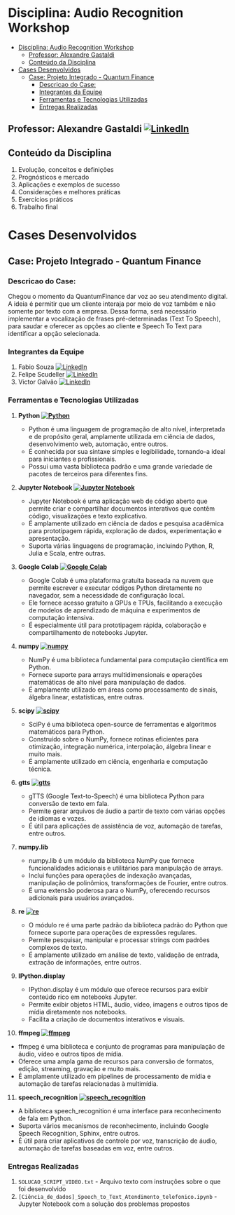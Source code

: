 # Disciplina: Audio Recognition Workshop

- [Disciplina: Audio Recognition Workshop](#disciplina-audio-recognition-workshop)
  - [Professor: Alexandre Gastaldi ](#professor-alexandre-gastaldi-)
  - [Conteúdo da Disciplina](#conteúdo-da-disciplina)
- [Cases Desenvolvidos](#cases-desenvolvidos)
  - [Case: Projeto Integrado - Quantum Finance](#case-projeto-integrado---quantum-finance)
    - [Descricao do Case:](#descricao-do-case)
    - [Integrantes da Equipe](#integrantes-da-equipe)
    - [Ferramentas e Tecnologias Utilizadas](#ferramentas-e-tecnologias-utilizadas)
    - [Entregas Realizadas](#entregas-realizadas)

## Professor: Alexandre Gastaldi [![LinkedIn](https://img.shields.io/badge/LinkedIn-Profile-blue?style=flat-square&logo=linkedin)](https://www.linkedin.com/in/alexandregastaldifernandes/)

## Conteúdo da Disciplina
1. Evolução, conceitos e definições
2. Prognósticos e mercado
3. Aplicações e exemplos de sucesso
4. Considerações e melhores práticas
5. Exercícios práticos
6. Trabalho final

# Cases Desenvolvidos
## Case: Projeto Integrado - Quantum Finance
### Descricao do Case:
Chegou o momento da QuantumFinance dar voz ao seu atendimento digital. A ideia é permitir que um cliente interaja por meio de voz também e não somente por texto com a empresa. Dessa forma, será necessário implementar a vocalização de frases pré-determinadas (Text To Speech), para saudar e oferecer as opções ao cliente e Speech To Text para identificar a opção selecionada. 

### Integrantes da Equipe
1. Fabio Souza [![LinkedIn](https://img.shields.io/badge/LinkedIn-Profile-blue?style=flat-square&logo=linkedin)](https://www.linkedin.com/in/fabiomarcelosouza/)
2. Felipe Scudeller [![LinkedIn](https://img.shields.io/badge/LinkedIn-Profile-blue?style=flat-square&logo=linkedin)](https://www.linkedin.com/in/felipe-scudeller/)
3. Victor Galvão [![LinkedIn](https://img.shields.io/badge/LinkedIn-Profile-blue?style=flat-square&logo=linkedin)](https://www.linkedin.com/in/victor-galv%C3%A3o-74b63410a/)

### Ferramentas e Tecnologias Utilizadas
1. **Python [![Python](https://img.shields.io/badge/Python-Programming-yellow?style=flat-square&logo=python)](https://www.python.org/)**
   - Python é uma linguagem de programação de alto nível, interpretada e de propósito geral, amplamente utilizada em ciência de dados, desenvolvimento web, automação, entre outros.
   - É conhecida por sua sintaxe simples e legibilidade, tornando-a ideal para iniciantes e profissionais.
   - Possui uma vasta biblioteca padrão e uma grande variedade de pacotes de terceiros para diferentes fins.

2. **Jupyter Notebook [![Jupyter Notebook](https://img.shields.io/badge/Jupyter_Notebook-Interactive_Computing-orange?style=flat-square&logo=jupyter)](https://jupyter.org/)**
   - Jupyter Notebook é uma aplicação web de código aberto que permite criar e compartilhar documentos interativos que contêm código, visualizações e texto explicativo.
   - É amplamente utilizado em ciência de dados e pesquisa acadêmica para prototipagem rápida, exploração de dados, experimentação e apresentação.
   - Suporta várias linguagens de programação, incluindo Python, R, Julia e Scala, entre outras.

3. **Google Colab [![Google Colab](https://img.shields.io/badge/Google_Colab-Notebooks-orange?style=flat-square&logo=google-colab)](https://colab.research.google.com/)**
   - Google Colab é uma plataforma gratuita baseada na nuvem que permite escrever e executar códigos Python diretamente no navegador, sem a necessidade de configuração local.
   - Ele fornece acesso gratuito a GPUs e TPUs, facilitando a execução de modelos de aprendizado de máquina e experimentos de computação intensiva.
   - É especialmente útil para prototipagem rápida, colaboração e compartilhamento de notebooks Jupyter.

4. **numpy [![numpy](https://img.shields.io/badge/numpy-Scientific_Computing-blue?style=flat-square&logo=numpy)](https://numpy.org/)**
   - NumPy é uma biblioteca fundamental para computação científica em Python.
   - Fornece suporte para arrays multidimensionais e operações matemáticas de alto nível para manipulação de dados.
   - É amplamente utilizado em áreas como processamento de sinais, álgebra linear, estatísticas, entre outras.

5. **scipy [![scipy](https://img.shields.io/badge/scipy-Scientific_Computing-blue?style=flat-square&logo=scipy)](https://www.scipy.org/)**
   - SciPy é uma biblioteca open-source de ferramentas e algoritmos matemáticos para Python.
   - Construído sobre o NumPy, fornece rotinas eficientes para otimização, integração numérica, interpolação, álgebra linear e muito mais.
   - É amplamente utilizado em ciência, engenharia e computação técnica.

6. **gtts [![gtts](https://img.shields.io/badge/gtts-Text_to_Speech-yellow?style=flat-square&logo=google)](https://gtts.readthedocs.io/en/latest/)**
   - gTTS (Google Text-to-Speech) é uma biblioteca Python para conversão de texto em fala.
   - Permite gerar arquivos de áudio a partir de texto com várias opções de idiomas e vozes.
   - É útil para aplicações de assistência de voz, automação de tarefas, entre outros.

7. **numpy.lib**
   - numpy.lib é um módulo da biblioteca NumPy que fornece funcionalidades adicionais e utilitários para manipulação de arrays.
   - Inclui funções para operações de indexação avançadas, manipulação de polinômios, transformações de Fourier, entre outros.
   - É uma extensão poderosa para o NumPy, oferecendo recursos adicionais para usuários avançados.

8. **re [![re](https://img.shields.io/badge/re-Regular_Expressions-yellow?style=flat-square)](https://docs.python.org/3/library/re.html)**
   - O módulo re é uma parte padrão da biblioteca padrão do Python que fornece suporte para operações de expressões regulares.
   - Permite pesquisar, manipular e processar strings com padrões complexos de texto.
   - É amplamente utilizado em análise de texto, validação de entrada, extração de informações, entre outros.

9. **IPython.display**
   - IPython.display é um módulo que oferece recursos para exibir conteúdo rico em notebooks Jupyter.
   - Permite exibir objetos HTML, áudio, vídeo, imagens e outros tipos de mídia diretamente nos notebooks.
   - Facilita a criação de documentos interativos e visuais.

10. **ffmpeg [![ffmpeg](https://img.shields.io/badge/ffmpeg-Multimedia_Processing-red?style=flat-square&logo=ffmpeg)](https://ffmpeg.org/)**
   - ffmpeg é uma biblioteca e conjunto de programas para manipulação de áudio, vídeo e outros tipos de mídia.
   - Oferece uma ampla gama de recursos para conversão de formatos, edição, streaming, gravação e muito mais.
   - É amplamente utilizado em pipelines de processamento de mídia e automação de tarefas relacionadas à multimídia.

11. **speech_recognition [![speech_recognition](https://img.shields.io/badge/speech_recognition-Speech_Recognition-blue?style=flat-square)](https://github.com/Uberi/speech_recognition)**
   - A biblioteca speech_recognition é uma interface para reconhecimento de fala em Python.
   - Suporta vários mecanismos de reconhecimento, incluindo Google Speech Recognition, Sphinx, entre outros.
   - É útil para criar aplicativos de controle por voz, transcrição de áudio, automação de tarefas baseadas em voz, entre outros.

### Entregas Realizadas
1. `SOLUCAO_SCRIPT_VIDEO.txt` - Arquivo texto com instruções sobre o que foi desenvolvido
2. `[Ciência_de_dados]_Speech_to_Text_Atendimento_telefonico.ipynb` - Jupyter Notebook com a solução dos problemas propostos